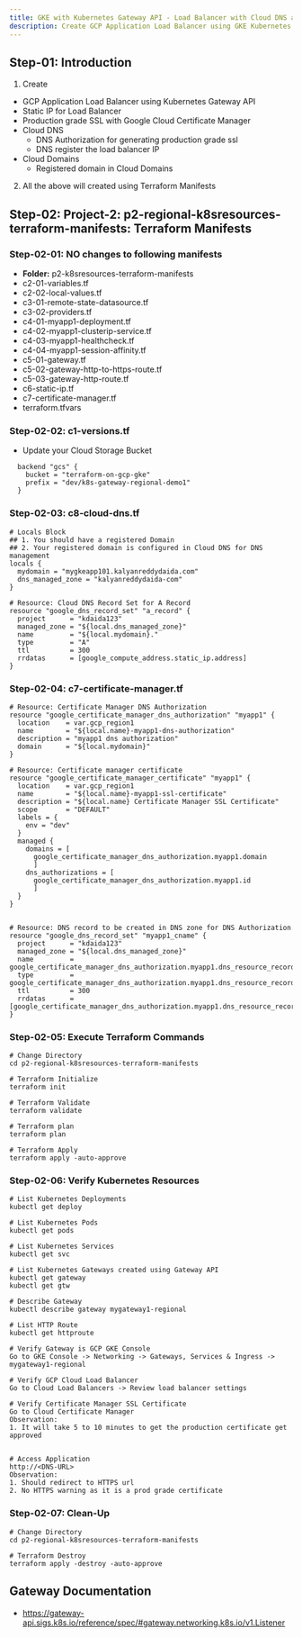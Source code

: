 ```yaml
---
title: GKE with Kubernetes Gateway API - Load Balancer with Cloud DNS and Cloud Domains
description: Create GCP Application Load Balancer using GKE Kubernetes Gateway API with Cloud DNS and Cloud Domains
---
```


## Step-01: Introduction
1. Create 
  - GCP Application Load Balancer using Kubernetes Gateway API
  - Static IP for Load Balancer 
  - Production grade SSL with Google Cloud Certificate Manager 
  - Cloud DNS 
    - DNS Authorization for generating production grade ssl
    - DNS register the load balancer IP
  - Cloud Domains
    - Registered domain in Cloud Domains
2. All the above will created using Terraform Manifests

## Step-02: Project-2: p2-regional-k8sresources-terraform-manifests: Terraform Manifests
### Step-02-01: NO changes to following manifests
- **Folder:** p2-k8sresources-terraform-manifests
- c2-01-variables.tf
- c2-02-local-values.tf
- c3-01-remote-state-datasource.tf
- c3-02-providers.tf
- c4-01-myapp1-deployment.tf
- c4-02-myapp1-clusterip-service.tf
- c4-03-myapp1-healthcheck.tf
- c4-04-myapp1-session-affinity.tf
- c5-01-gateway.tf
- c5-02-gateway-http-to-https-route.tf
- c5-03-gateway-http-route.tf
- c6-static-ip.tf
- c7-certificate-manager.tf
- terraform.tfvars


### Step-02-02: c1-versions.tf
- Update your Cloud Storage Bucket
```t
  backend "gcs" {
    bucket = "terraform-on-gcp-gke"
    prefix = "dev/k8s-gateway-regional-demo1"    
  }  
```

### Step-02-03: c8-cloud-dns.tf
```hcl
# Locals Block
## 1. You should have a registered Domain
## 2. Your registered domain is configured in Cloud DNS for DNS management
locals {
  mydomain = "mygkeapp101.kalyanreddydaida.com"
  dns_managed_zone = "kalyanreddydaida-com"
}

# Resource: Cloud DNS Record Set for A Record
resource "google_dns_record_set" "a_record" {
  project      = "kdaida123"
  managed_zone = "${local.dns_managed_zone}"
  name         = "${local.mydomain}."
  type         = "A"
  ttl          = 300
  rrdatas      = [google_compute_address.static_ip.address]
}
```

### Step-02-04: c7-certificate-manager.tf
```hcl
# Resource: Certificate Manager DNS Authorization
resource "google_certificate_manager_dns_authorization" "myapp1" {
  location    = var.gcp_region1
  name        = "${local.name}-myapp1-dns-authorization"
  description = "myapp1 dns authorization"
  domain      = "${local.mydomain}"
}

# Resource: Certificate manager certificate
resource "google_certificate_manager_certificate" "myapp1" {
  location    = var.gcp_region1
  name        = "${local.name}-myapp1-ssl-certificate"
  description = "${local.name} Certificate Manager SSL Certificate"
  scope       = "DEFAULT"
  labels = {
    env = "dev"
  }
  managed {
    domains = [
      google_certificate_manager_dns_authorization.myapp1.domain
      ]
    dns_authorizations = [
      google_certificate_manager_dns_authorization.myapp1.id
      ]
  }
}


# Resource: DNS record to be created in DNS zone for DNS Authorization
resource "google_dns_record_set" "myapp1_cname" {
  project      = "kdaida123"
  managed_zone = "${local.dns_managed_zone}"
  name         = google_certificate_manager_dns_authorization.myapp1.dns_resource_record[0].name
  type         = google_certificate_manager_dns_authorization.myapp1.dns_resource_record[0].type
  ttl          = 300
  rrdatas      = [google_certificate_manager_dns_authorization.myapp1.dns_resource_record[0].data]
}
```

### Step-02-05: Execute Terraform Commands
```t
# Change Directory
cd p2-regional-k8sresources-terraform-manifests

# Terraform Initialize
terraform init

# Terraform Validate
terraform validate

# Terraform plan
terraform plan

# Terraform Apply
terraform apply -auto-approve
```

### Step-02-06: Verify Kubernetes Resources
```t
# List Kubernetes Deployments
kubectl get deploy

# List Kubernetes Pods
kubectl get pods

# List Kubernetes Services
kubectl get svc

# List Kubernetes Gateways created using Gateway API
kubectl get gateway
kubectl get gtw

# Describe Gateway
kubectl describe gateway mygateway1-regional

# List HTTP Route
kubectl get httproute

# Verify Gateway is GCP GKE Console
Go to GKE Console -> Networking -> Gateways, Services & Ingress -> mygateway1-regional

# Verify GCP Cloud Load Balancer
Go to Cloud Load Balancers -> Review load balancer settings

# Verify Certificate Manager SSL Certificate
Go to Cloud Certificate Manager
Observation:
1. It will take 5 to 10 minutes to get the production certificate get approved


# Access Application
http://<DNS-URL> 
Observation:
1. Should redirect to HTTPS url
2. No HTTPS warning as it is a prod grade certificate
```

### Step-02-07: Clean-Up
```t
# Change Directory
cd p2-regional-k8sresources-terraform-manifests

# Terraform Destroy
terraform apply -destroy -auto-approve
```

## Gateway Documentation
- https://gateway-api.sigs.k8s.io/reference/spec/#gateway.networking.k8s.io/v1.Listener




